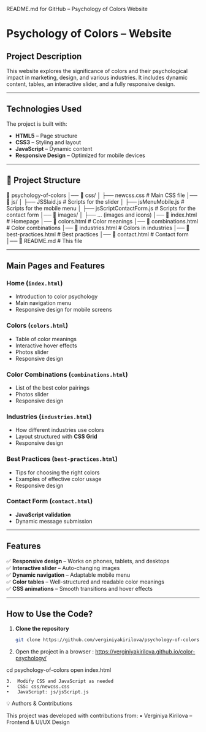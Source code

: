README.md for GitHub – Psychology of Colors Website

# Psychology of Colors – Website

## Project Description
This website explores the significance of colors and their psychological impact in marketing, design, and various industries. 
It includes dynamic content, tables, an interactive slider, and a fully responsive design.

---

## Technologies Used
The project is built with:
- **HTML5** – Page structure
- **CSS3** – Styling and layout
- **JavaScript** – Dynamic content
- **Responsive Design** – Optimized for mobile devices

---

## 📂 Project Structure

📂 psychology-of-colors
│── 📂 css/
│   ├── newcss.css         # Main CSS file
│── 📂 js/
│   ├── JSSlaid.js         # Scripts for the slider
│   ├── jsMenuMobile.js    # Scripts for the mobile menu
│   ├── jsScriptContactForm.js  # Scripts for the contact form
│── 📂 images/
│   ├── … (images and icons)
│── 📜 index.html           # Homepage
│── 📜 colors.html          # Color meanings
│── 📜 combinations.html    # Color combinations
│── 📜 industries.html      # Colors in industries
│── 📜 best-practices.html  # Best practices
│── 📜 contact.html         # Contact form
│── 📜 README.md            # This file

---

## Main Pages and Features

###  Home (`index.html`)
- Introduction to color psychology
- Main navigation menu
- Responsive design for mobile screens

### Colors (`colors.html`)
- Table of color meanings
- Interactive hover effects
- Photos slider
- Responsive design

### Color Combinations (`combinations.html`)
- List of the best color pairings
- Photos slider
- Responsive design

### Industries (`industries.html`)
- How different industries use colors
- Layout structured with **CSS Grid**
- Responsive design

### Best Practices (`best-practices.html`)
- Tips for choosing the right colors
- Examples of effective color usage
- Responsive design

### Contact Form (`contact.html`)
- **JavaScript validation**
- Dynamic message submission

---

## Features

✅ **Responsive design** – Works on phones, tablets, and desktops  
✅ **Interactive slider** – Auto-changing images  
✅ **Dynamic navigation** – Adaptable mobile menu  
✅ **Color tables** – Well-structured and readable color meanings  
✅ **CSS animations** – Smooth transitions and hover effects  

---

## How to Use the Code?

1. **Clone the repository**
   ```sh
   git clone https://github.com/verginiyakirilova/psychology-of-colors.git

2. Open the project in a browser : https://verginiyakirilova.github.io/color-psychology/

cd psychology-of-colors
open index.html


	3.	Modify CSS and JavaScript as needed
	•	CSS: css/newcss.css
	•	JavaScript: js/jsScript.js


💡 Authors & Contributions

This project was developed with contributions from:
	•	Verginiya Kirilova – Frontend & UI/UX Design


